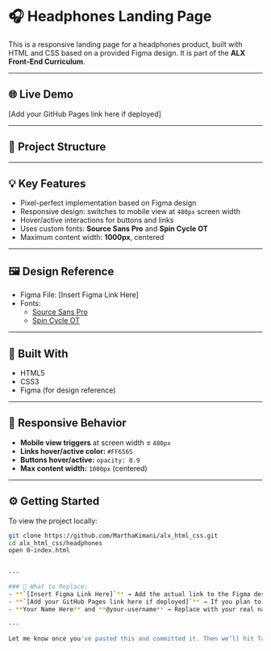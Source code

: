 # 🎧 Headphones Landing Page

This is a responsive landing page for a headphones product, built with HTML and CSS based on a provided Figma design. It is part of the **ALX Front-End Curriculum**.

---

## 🌐 Live Demo

[Add your GitHub Pages link here if deployed]

---

## 📁 Project Structure


---

## 💡 Key Features

- Pixel-perfect implementation based on Figma design
- Responsive design: switches to mobile view at `480px` screen width
- Hover/active interactions for buttons and links
- Uses custom fonts: **Source Sans Pro** and **Spin Cycle OT**
- Maximum content width: **1000px**, centered

---

## 🖼️ Design Reference

- Figma File: [Insert Figma Link Here]
- Fonts:
  - [Source Sans Pro](https://fonts.google.com/specimen/Source+Sans+Pro)
  - [Spin Cycle OT](https://www.fonts.com/font/spin-cycle/spin-cycle-ot)

---

## 🧰 Built With

- HTML5
- CSS3
- Figma (for design reference)

---

## 📱 Responsive Behavior

- **Mobile view triggers** at screen width ≤ `480px`
- **Links hover/active color:** `#FF6565`
- **Buttons hover/active:** `opacity: 0.9`
- **Max content width:** `1000px` (centered)

---

## ⚙️ Getting Started

To view the project locally:

```bash
git clone https://github.com/MarthaKimani/alx_html_css.git
cd alx_html_css/headphones
open 0-index.html


---

### 🔄 What to Replace:
- **`[Insert Figma Link Here]`** → Add the actual link to the Figma design file if you have it.
- **`[Add your GitHub Pages link here if deployed]`** → If you plan to deploy it, add your live demo link.
- **Your Name Here** and **@your-username** → Replace with your real name and GitHub username.

---

Let me know once you've pasted this and committed it. Then we’ll hit Task 2 like pros! 💪
